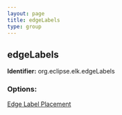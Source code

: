 ```yaml
---
layout: page
title: edgeLabels
type: group
---
```

## edgeLabels
**Identifier:** org.eclipse.elk.edgeLabels
### Options:
[Edge Label Placement](org-eclipse-elk-edgeLabels-placement)
